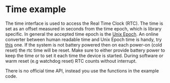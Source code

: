 # Time example

The time interface is used to access the Real Time Clock (RTC). The time is set as an offset measured in seconds from the time epoch, which is library specific. In general the accepted time epoch is the [Unix Epoch](https://en.wikipedia.org/wiki/Unix_time). An online converter between human readable time and Unix Epoch time is handy, try [this](https://www.epochconverter.com/) one. If the system is not battery powered then on each power-on (cold reset) the rtc time will be reset. Make sure to either provide battery power to keep the time or to set it each time the device is started. During software or warm reset (e.g watchdog reset) RTC counts without interrupt.

There is no official time API, instead you use the functions in the example code.

